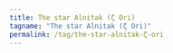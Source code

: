 ```yaml
---
title: The star Alnitak (ζ Ori)
tagname: "The star Alnitak (ζ Ori)"
permalink: /tag/the-star-alnitak-ζ-ori
---
```

